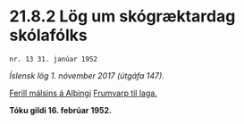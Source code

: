 # 21.8.2 Lög um skógræktardag skólafólks

`nr. 13 31. janúar 1952`

_Íslensk lög 1. nóvember 2017 (útgáfa 147)._

[Ferill málsins á Alþingi](https://www.althingi.is/thingstorf/thingmalalistar-eftir-thingum/ferill/?ltg=71&mnr=97)
[Frumvarp til laga.](https://www.althingi.is/altext/71/s/pdf/0172.pdf)

**Tóku gildi 16. febrúar 1952.**

